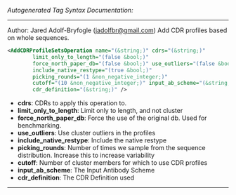 <!-- THIS IS AN AUTOGENERATED FILE: Don't edit it directly, instead change the schema definition in the code itself. -->

_Autogenerated Tag Syntax Documentation:_

---
Author: Jared Adolf-Bryfogle (jadolfbr@gmail.com)
  Add CDR profiles based on whole sequences.

```xml
<AddCDRProfileSetsOperation name="(&string;)" cdrs="(&string;)"
        limit_only_to_length="(false &bool;)"
        force_north_paper_db="(false &bool;)" use_outliers="(false &bool;)"
        include_native_restype="(true &bool;)"
        picking_rounds="(1 &non_negative_integer;)"
        cutoff="(10 &non_negative_integer;)" input_ab_scheme="(&string;)"
        cdr_definition="(&string;)" />
```

-   **cdrs**: CDRs to apply this operation to.
-   **limit_only_to_length**: Limit only to length, and not cluster
-   **force_north_paper_db**: Force the use of the original db. Used for benchmarking.
-   **use_outliers**: Use cluster outliers in the profiles
-   **include_native_restype**: Include the native restype
-   **picking_rounds**: Number of times we sample from the sequence distribution.  Increase this to increase variability
-   **cutoff**: Number of cluster members for which to use CDR profiles
-   **input_ab_scheme**: The Input Antibody Scheme
-   **cdr_definition**: The CDR Definition used

---

